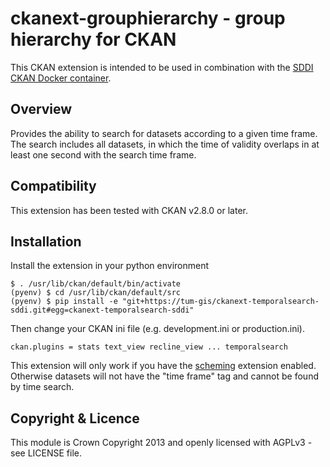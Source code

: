 # ckanext-grouphierarchy - group hierarchy for CKAN

This CKAN extension is intended to be used in combination with the [SDDI CKAN Docker container](https://github.com/tum-gis/SDDI-CKAN-Docker).

## Overview

Provides the ability to search for datasets according to a given time frame. The search includes all datasets, in which the time of validity overlaps in at least one second with the search time frame.

## Compatibility

This extension has been tested with CKAN v2.8.0 or later. 

## Installation

Install the extension in your python environment
```
$ . /usr/lib/ckan/default/bin/activate
(pyenv) $ cd /usr/lib/ckan/default/src
(pyenv) $ pip install -e "git+https://tum-gis/ckanext-temporalsearch-sddi.git#egg=ckanext-temporalsearch-sddi"
```
Then change your CKAN ini file (e.g. development.ini or production.ini).
```
ckan.plugins = stats text_view recline_view ... temporalsearch
```

This extension will only work if you have the [scheming](https://github.com/tum-gis/ckanext-scheming-sddi) extension enabled. Otherwise datasets will not have the "time frame" tag and cannot be found by time search.

## Copyright & Licence

This module is Crown Copyright 2013 and openly licensed with AGPLv3 - see LICENSE file.
